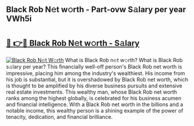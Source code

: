 ## Black Rob N𝚎t w𝚘rth - Part-ovw S𝚊lary per year VWh5i

# <h2><a href="http://gc2abs.nevu.top/?p=Black+Rob">🔗 👉🔴 Black Rob N𝚎t w𝚘rth - S𝚊lary</a></h2>

[![Black Rob N𝚎t W𝚘rth](https://i.imgur.com/Oavwk0R.jpeg)](http://gc2abs.nevu.top/?p=Black+Rob)
What is Black Rob n𝚎t w𝚘rth? What is Black Rob s𝚊lary per year?
This financially well-off person's Black Rob net worth is impressive, placing him among the industry's wealthiest. His income from his job is substantial, but it is overshadowed by Black Rob net worth, which is thought to be amplified by his diverse business pursuits and extensive real estate investments. This wealthy man, whose Black Rob net worth ranks among the highest globally, is celebrated for his business acumen and financial intelligence. With a Black Rob net worth in the billions and a notable income, this wealthy person is a shining example of the power of tenacity, dedication, and financial brilliance.
